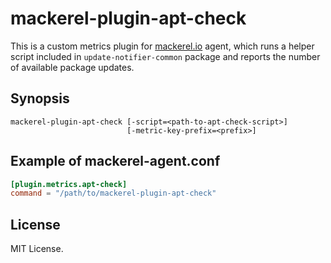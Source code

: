 # mackerel-plugin-apt-check

This is a custom metrics plugin for [mackerel.io](https://mackerel.io/) agent, which runs a helper script included in `update-notifier-common` package and reports the number of available package updates.

## Synopsis

```shell
mackerel-plugin-apt-check [-script=<path-to-apt-check-script>]
                          [-metric-key-prefix=<prefix>]
```

## Example of mackerel-agent.conf

```toml
[plugin.metrics.apt-check]
command = "/path/to/mackerel-plugin-apt-check"
```

## License

MIT License.
